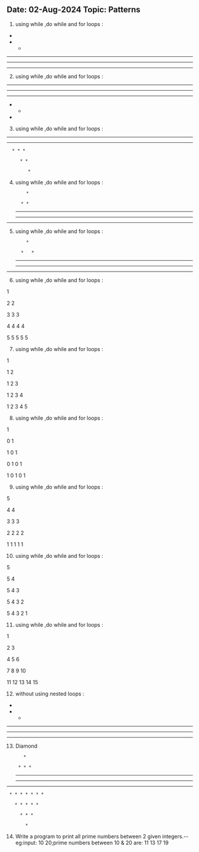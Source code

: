 ## Date: 02-Aug-2024    Topic: Patterns

1. using while ,do while and for loops :

*

* *

* * *

* * * *

* * * * *


2. using while ,do while and for loops :

* * * * *

* * * *

* * *

* *

*


3. using while ,do while and for loops :

* * * * *

   * * * *

      * * *

         * *

            *


4. using while ,do while and for loops :
  
           *

         * *

      * * *

   * * * *

* * * * *


5. using while ,do while and for loops :

           *

         *   *

      *   *   *

   *   *   *   *

*   *   *   *   *


6. using while ,do while and for loops :

1

2 2

3 3 3

4 4 4 4

5 5 5 5 5


7. using while ,do while and for loops :

1

1 2

1 2 3

1 2 3 4

1 2 3 4 5


8. using while ,do while and for loops :

1

0 1

1 0 1

0 1 0 1

1 0 1 0 1


9. using while ,do while and for loops :

5

4 4

3 3 3

2 2 2 2

1 1 1 1 1


10. using while ,do while and for loops :

5

5 4

5 4 3

5 4 3 2

5 4 3 2 1


11. using while ,do while and for loops :

1

2 3

4 5 6

7 8 9 10

11 12 13 14 15


12. without using nested loops :

*

* *

* * * 

* * * *

* * * * *


13. Diamond

           *

         * * *

       * * * * *

     * * * * * * *

   * * * * * * * * *

     * * * * * * *

       * * * * *

         * * *

           *


14. Write a program to print all prime numbers between 2 given integers.--eg:input: 10 20;prime numbers between 10 & 20 are: 11 13 17 19
